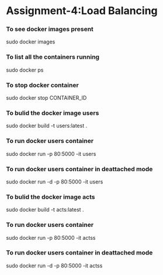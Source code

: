 # Assignment-4:Load Balancing

### To see docker images present

sudo docker images


### To list all the containers running

sudo docker ps



### To stop docker container


sudo docker stop CONTAINER_ID


### To bulid the docker image users

sudo docker build -t users:latest .


### To run docker users container


sudo docker run -p 80:5000 -it users


### To run docker users container in deattached mode

sudo docker run -d -p 80:5000 -it users


### To bulid the docker image acts


sudo docker build -t acts:latest .


### To run docker users container

sudo docker run -p 80:5000 -it actss


### To run docker users container in deattached mode

sudo docker run -d -p 80:5000 -it actss


 

